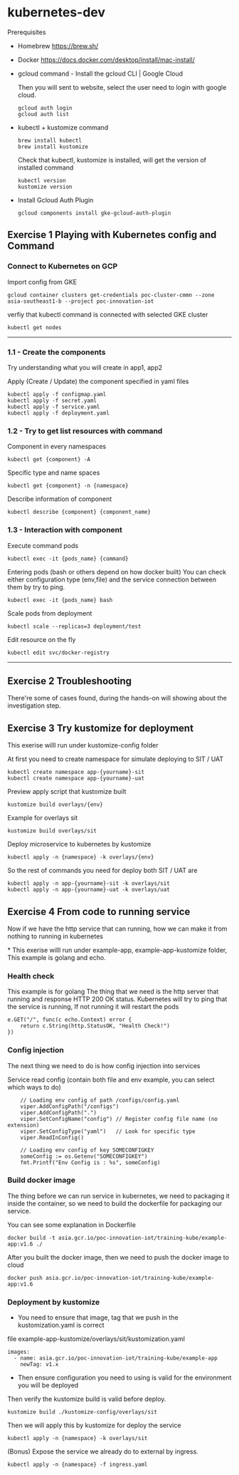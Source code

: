 # kubernetes-dev

Prerequisites 
- Homebrew
https://brew.sh/

- Docker https://docs.docker.com/desktop/install/mac-install/

- gcloud command - Install the gcloud CLI | Google Cloud 

    Then you will sent to website, select the user need to login with google cloud.
    ```
    gcloud auth login
    gcloud auth list
    ```

- kubectl + kustomize command
    ```
    brew install kubectl
    brew install kustomize
    ```

    Check that kubectl, kustomize is installed, will get the version of installed command
    ```
    kubectl version
    kustomize version
    ```

- Install Gcloud Auth Plugin
    ```
    gcloud components install gke-gcloud-auth-plugin
    ```

## Exercise 1 Playing with Kubernetes config and Command

### Connect to Kubernetes on GCP

Import config from GKE

```
gcloud container clusters get-credentials poc-cluster-cmmn --zone asia-southeast1-b --project poc-innovation-iot
```

verfiy that kubectl command is connected with selected GKE cluster

```
kubectl get nodes
```

---

### 1.1 - Create the components

Try understanding what you will create in app1, app2

Apply (Create / Update) the component specified in yaml files
```
kubectl apply -f configmap.yaml
kubectl apply -f secret.yaml
kubectl apply -f service.yaml
kubectl apply -f deployment.yaml
```

### 1.2 - Try to get list resources with command

Component in every namespaces

```
kubectl get {component} -A
```

Specific type and name spaces

```
kubectl get {component} -n {namespace}
```

Describe information of component

```
kubectl describe {component} {component_name}
```

### 1.3 - Interaction with component

Execute command pods

```
kubectl exec -it {pods_name} {command}
```

Entering pods (bash or others depend on how docker built)
You can check either configuration type (env,file) and the service connection between them by try to ping.
```
kubectl exec -it {pods_name} bash
```

Scale pods from deployment

```
kubectl scale --replicas=3 deployment/test
```

Edit resource on the fly

```
kubectl edit svc/docker-registry
```


---


## Exercise 2 Troubleshooting

There're some of cases found, during the hands-on will showing about the investigation step.


## Exercise 3 Try kustomize for deployment

This exerise willl run under kustomize-config folder

At first you need to create namespace for simulate deploying to SIT / UAT
```
kubectl create namespace app-{yourname}-sit
kubectl create namespace app-{yourname}-uat
```


Preview apply script that kustomize built
```
kustomize build overlays/{env}
```

Example for overlays sit
```
kustomize build overlays/sit
```

Deploy microservice to kubernetes by kustomize

```
kubectl apply -n {namespace} -k overlays/{env}
```

So the rest of commands you need for deploy both SIT / UAT are
```
kubectl apply -n app-{yourname}-sit -k overlays/sit
kubectl apply -n app-{yourname}-uat -k overlays/uat
```


## Exercise 4 From code to running service
Now if we have the http service that can running, how we can make it from nothing to running in kubernetes

\* 
This exerise willl run under example-app, example-app-kustomize folder, This example is golang and echo.

### Health check
This example is for golang
The thing that we need is the http server that running and response HTTP 200 OK status.
Kubernetes will try to ping that the service is running, If not running it will restart the pods


```
e.GET("/", func(c echo.Context) error {
    return c.String(http.StatusOK, "Health Check!")
})
```
    
### Config injection

The next thing we need to do is how config injection into services

Service read config (contain both file and env example, you can select which ways to do)
```
	// Loading env config of path /configs/config.yaml
	viper.AddConfigPath("/configs")
	viper.AddConfigPath(".")
	viper.SetConfigName("config") // Register config file name (no extension)
	viper.SetConfigType("yaml")   // Look for specific type
	viper.ReadInConfig()

	// Loading env config of key SOMECONFIGKEY
	someConfig := os.Getenv("SOMECONFIGKEY")
	fmt.Printf("Env Config is : %s", someConfig)
```


### Build docker image

The thing before we can run service in kubernetes, we need to packaging it inside the container, so we need to build the dockerfile for packaging our service.

You can see some explanation in Dockerfile

```
docker build -t asia.gcr.io/poc-innovation-iot/training-kube/example-app:v1.6 ./
```

After you built the docker image, then we need to push the docker image to cloud

```
docker push asia.gcr.io/poc-innovation-iot/training-kube/example-app:v1.6
```


### Deployment by kustomize

- You need to ensure that image, tag that we push in the kustomization.yaml is correct

file example-app-kustomize/overlays/sit/kustomization.yaml
```
images:
  - name: asia.gcr.io/poc-innovation-iot/training-kube/example-app
    newTag: v1.x
```

- Then ensure configuration you need to using is valid for the environment you will be deployed


Then verify the kustomize build is valid before deploy.

```
kustomize build ./kustomize-config/overlays/sit 
```

Then we will apply this by kustomize for deploy the service
```
kubectl apply -n {namespace} -k overlays/sit
```


(Bonus) Expose the service we already do to external by ingress.
```
kubectl apply -n {namespace} -f ingress.yaml
```